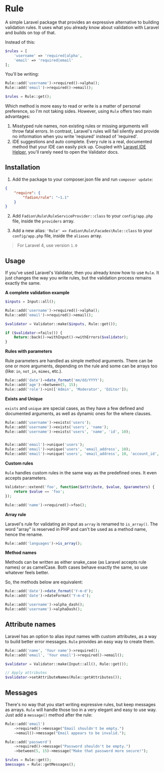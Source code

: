 # Rule

A simple Laravel package that provides an expressive alternative to building validation rules. It uses what you already know about validation with Laravel and builds on top of that.

Instead of this:

```php
$rules = [
    'username' => 'required|alpha',
    'email' => 'required|email'
];
```

You'll be writing:

```php
Rule::add('username')->required()->alpha();
Rule::add('email')->required()->email();

$rules = Rule::get();
```

Which method is more easy to read or write is a matter of personal preference, so I'm not taking sides. However, using `Rule` offers two main advantages:

1. Misstyped rule names, non existing rules or missing arguments will throw fatal errors. In contrast, Laravel's rules will fail silently and provide no information when you write 'reqiured' instead of 'required'.
2. IDE suggestions and auto complete. Every rule is a real, documented method that your IDE can easily pick up. Coupled with [Laravel IDE Helper](https://github.com/barryvdh/laravel-ide-helper), you'll rarely need to open the Validator docs.

## Installation

1. Add the package to your composer.json file and run `composer update`:

```json
{
    "require": {
        "fadion/rule": "~1.1"
    }
}
```

2. Add `Fadion\Rule\RuleServiceProvider::class` to your `config/app.php` file, inside the `providers` array.

3. Add a new alias: `'Rule' => Fadion\Rule\Facades\Rule::class` to your `config/app.php` file, inside the `aliases` array.
 
> For Laravel 4, use version `1.0`

## Usage

If you've used Laravel's Validator, then you already know how to use `Rule`. It just changes the way you write rules, but the validation process remains exactly the same.

**A complete validation example**

```php
$inputs = Input::all();

Rule::add('username')->required()->alpha();
Rule::add('email')->required()->email();

$validator = Validator::make($inputs, Rule::get());

if ($validator->fails()) {
    Return::back()->withInput()->withErrors($validator);
}
```

**Rules with parameters**

Rule parameters are handled as simple method arguments. There can be one or more arguments, depending on the rule and some can be arrays too (like: `in`, `not_in`, `mimes`, etc.).

```php
Rule::add('date')->date_format('mm/dd/YYYY');
Rule::add('age')->between(5, 15);
Rule::add('role')->in(['Admin', 'Moderator', 'Editor']);
```

**Exists and Unique**

`exists` and `unique` are special cases, as they have a few defined and documented arguments, as well as dynamic ones for the where clauses.

```php
Rule::add('username')->exists('users');
Rule::add('username')->exists('users', 'name');
Rule::add('username')->exists('users', 'name', 'id', 10);


Rule::add('email')->unique('users');
Rule::add('email')->unique('users', 'email_address', 10);
Rule::add('email')->unique('users', 'email_address', 10, 'account_id', 1);
```

**Custom rules**

`Rule` handles custom rules in the same way as the predefined ones. It even accepts parameters.

```php
Validator::extend('foo', function($attribute, $value, $parameters) {
    return $value == 'foo';
});

Rule::add('name')->required()->foo();
```

**Array rule**

Laravel's rule for validating an input as `array` is renamed to `is_array()`. The word "array" is reserved in PHP and can't be used as a method name, hence the rename.

```php
Rule::add('languages')->is_array();
```

**Method names**

Methods can be written as either snake_case (as Laravel accepts rule names) or as camelCase. Both cases behave exactly the same, so use whatever feels better.

So, the methods below are equivalent:

```php
Rule::add('date')->date_format('Y-m-d');
Rule::add('date')->dateFormat('Y-m-d');

Rule::add('username')->alpha_dash();
Rule::add('username')->alphaDash();
```

## Attribute names

Laravel has an option to alias input names with custom attributes, as a way to build better error messages. `Rule` provides an easy way to create them.

```php
Rule::add('name', 'Your name')->required();
Rule::add('email', 'Your email')->required()->email();

$validator = Validator::make(Input::all(), Rule::get());

// Apply attributes
$validator->setAttributeNames(Rule::getAttributes());
```

## Messages

There's no way that you start writing expressive rules, but keep messages as arrays. `Rule` will handle those too in a very elegant and easy to use way. Just add a `message()` method after the rule:

```php
Rule::add('email')
    ->required()->message("Email shouldn't be empty.")
    ->email()->message("Email appears to be invalid.");

Rule::add('password')
    ->required()->message("Password shouldn't be empty.")
    ->between(5, 15)->message("Make that password more secure!");

$rules = Rule::get();
$messages = Rule::getMessages();
```
